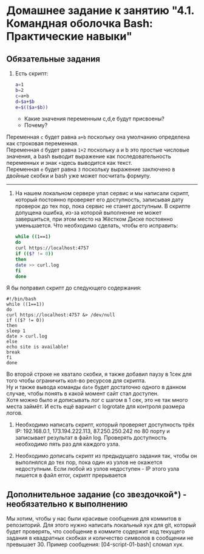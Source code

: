 # Домашнее задание к занятию "4.1. Командная оболочка Bash: Практические навыки"

## Обязательные задания

1. Есть скрипт:
	```bash
	a=1
	b=2
	c=a+b
	d=$a+$b
	e=$(($a+$b))
	```
	* Какие значения переменным c,d,e будут присвоены?
	* Почему?

Переменная `с` будет равна `a+b` поскольку она умолчанию определена как строковая переменная.  
Переменная `d` будет равна `1+2` поскольку a и b это простые числовые значения, а bash выводит выражение как последовательность переменных и знак `+`здесь выводится как текст.  
Переменная `e` будет равна `3` поскольку выражение заключено в двойные скобки и bash уже может посчитать формулу.   

---

1. На нашем локальном сервере упал сервис и мы написали скрипт, который постоянно проверяет его доступность, записывая дату проверок до тех пор, пока сервис не станет доступным. В скрипте допущена ошибка, из-за которой выполнение не может завершиться, при этом место на Жёстком Диске постоянно уменьшается. Что необходимо сделать, чтобы его исправить:
	```bash
	while ((1==1)
	do
	curl https://localhost:4757
	if (($? != 0))
	then
	date >> curl.log
	fi
	done
	```
	
Я бы поправил скрипт до следующего содержания:
```
#!/bin/bash
while ((1==1))
do
curl https://localhost:4757 &> /dev/null
if (($? != 0))
then
sleep 1
date > curl.log
else
echo site is available!
break
fi
done
```
Во второй строке не хватало скобки, я также добавил паузу в 1сек для того чтобы ограничить кол-во ресурсов для скрипта.  
Ну и также вывода команды `date` будет достаточно одного в данном случае, чтобы понять в какой момент сайт стал доступен.  
Хотя можно было и дописывать лог с шагом в 1 сек, это не так много места займёт. И есть ещё вариант с logrotate для контроля размера логов.
	
	
1. Необходимо написать скрипт, который проверяет доступность трёх IP: 192.168.0.1, 173.194.222.113, 87.250.250.242 по 80 порту и записывает результат в файл log. Проверять доступность необходимо пять раз для каждого узла.

1. Необходимо дописать скрипт из предыдущего задания так, чтобы он выполнялся до тех пор, пока один из узлов не окажется недоступным. Если любой из узлов недоступен - IP этого узла пишется в файл error, скрипт прерывается

## Дополнительное задание (со звездочкой*) - необязательно к выполнению

Мы хотим, чтобы у нас были красивые сообщения для коммитов в репозиторий. Для этого нужно написать локальный хук для git, который будет проверять, что сообщение в коммите содержит код текущего задания в квадратных скобках и количество символов в сообщении не превышает 30. Пример сообщения: \[04-script-01-bash\] сломал хук.



